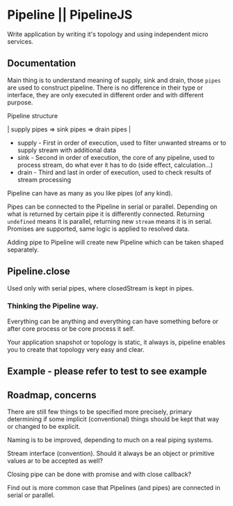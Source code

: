 # Pipeline || PipelineJS

Write application by writing it's topology and using independent micro services.

## Documentation

Main thing is to understand meaning of supply, sink and drain, those `pipes` are used to construct pipeline. 
There is no difference in their type or interface, they are only executed in different order and with different purpose. 

Pipeline structure

| supply pipes => sink pipes => drain pipes |

* supply - First in order of execution, used to filter unwanted streams or to supply stream with additional data
* sink - Second in order of execution, the core of any pipeline, used to process stream, do what ever it has to do (side effect, calculation...)
* drain - Third and last in order of execution, used to check results of stream processing

Pipeline can have as many as you like pipes (of any kind).

Pipes can be connected to the Pipeline in serial or parallel. Depending on what is returned by certain pipe it is differently connected. Returning `undefined` means it is parallel, returning new `stream` means it is in serial. Promises are supported, same logic is applied to resolved data.

Adding pipe to Pipeline will create new Pipeline which can be taken shaped separately.

## Pipeline.close

Used only with serial pipes, where closedStream is kept in pipes.

### Thinking the Pipeline way. 

Everything can be anything and everything can have something before or after core process or be core process it self.

Your application snapshot or topology is static, it always is, pipeline enables you to create that topology very easy and clear.

## Example - please refer to test to see example


## Roadmap, concerns

There are still few things to be specified more precisely, primary determining if some implicit (conventional) things should be kept that way or changed to be explicit.

Naming is to be improved, depending to much on a real piping systems.

Stream interface (convention). Should it always be an object or primitive values ar to be accepted as well?

Closing pipe can be done with promise and with close callback?

Find out is more common case that Pipelines (and pipes) are connected in serial or parallel.
